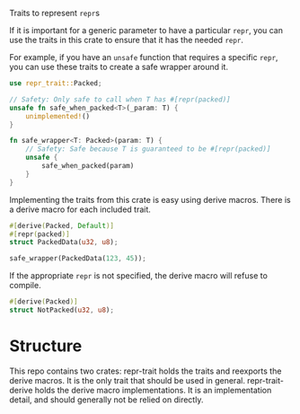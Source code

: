 Traits to represent `repr`s

If it is important for a generic parameter to have a particular `repr`, you can use
the traits in this crate to ensure that it has the needed `repr`.

For example, if you have an `unsafe` function that requires a specific `repr`,
you can use these traits to create a safe wrapper around it.

```rust
use repr_trait::Packed;

// Safety: Only safe to call when T has #[repr(packed)]
unsafe fn safe_when_packed<T>(_param: T) {
    unimplemented!()
}

fn safe_wrapper<T: Packed>(param: T) {
    // Safety: Safe because T is guaranteed to be #[repr(packed)]
    unsafe {
        safe_when_packed(param)
    }
}
```

Implementing the traits from this crate is easy using derive macros. There is a derive
macro for each included trait.

```rust
#[derive(Packed, Default)]
#[repr(packed)]
struct PackedData(u32, u8);

safe_wrapper(PackedData(123, 45));
```

If the appropriate `repr` is not specified, the derive macro will refuse to compile.

```rust
#[derive(Packed)]
struct NotPacked(u32, u8);
```

# Structure

This repo contains two crates: repr-trait holds the traits and reexports the derive
macros. It is the only trait that should be used in general. repr-trait-derive holds
the derive macro implementations. It is an implementation detail, and should generally
not be relied on directly.

